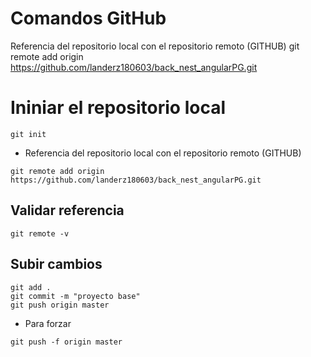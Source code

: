 # Comandos GitHub
Referencia del repositorio local con el repositorio remoto (GITHUB)
git remote add origin https://github.com/landerz180603/back_nest_angularPG.git

# Ininiar el repositorio local
```
git init
```
- Referencia del repositorio local con el repositorio remoto 
(GITHUB)
````
git remote add origin
https://github.com/landerz180603/back_nest_angularPG.git
````
## Validar referencia

```
git remote -v
```

## Subir cambios

```
git add .
git commit -m "proyecto base"
git push origin master
```

- Para forzar

```
git push -f origin master
```

